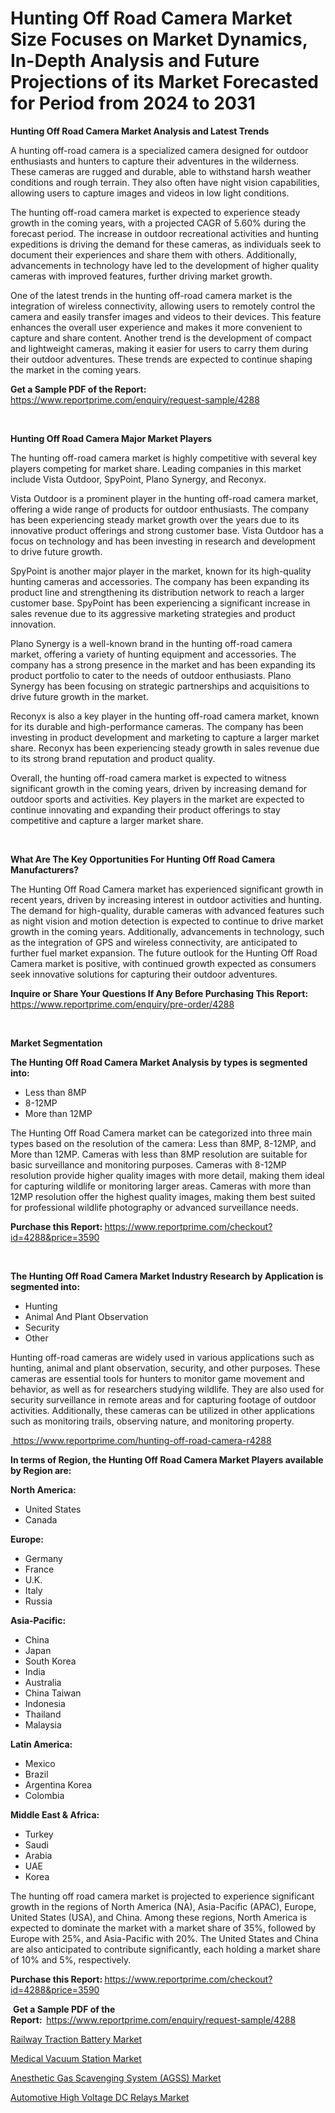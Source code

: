 <p><h1>Hunting Off Road Camera Market Size Focuses on Market Dynamics, In-Depth Analysis and Future Projections of its Market Forecasted for Period from 2024 to 2031</h1></p><p><strong>Hunting Off Road Camera Market Analysis and Latest Trends</strong></p>
<p><p>A hunting off-road camera is a specialized camera designed for outdoor enthusiasts and hunters to capture their adventures in the wilderness. These cameras are rugged and durable, able to withstand harsh weather conditions and rough terrain. They also often have night vision capabilities, allowing users to capture images and videos in low light conditions.</p><p>The hunting off-road camera market is expected to experience steady growth in the coming years, with a projected CAGR of 5.60% during the forecast period. The increase in outdoor recreational activities and hunting expeditions is driving the demand for these cameras, as individuals seek to document their experiences and share them with others. Additionally, advancements in technology have led to the development of higher quality cameras with improved features, further driving market growth.</p><p>One of the latest trends in the hunting off-road camera market is the integration of wireless connectivity, allowing users to remotely control the camera and easily transfer images and videos to their devices. This feature enhances the overall user experience and makes it more convenient to capture and share content. Another trend is the development of compact and lightweight cameras, making it easier for users to carry them during their outdoor adventures. These trends are expected to continue shaping the market in the coming years.</p></p>
<p><strong>Get a Sample PDF of the Report:&nbsp;</strong> <a href="https://www.reportprime.com/enquiry/request-sample/4288">https://www.reportprime.com/enquiry/request-sample/4288</a></p>
<p>&nbsp;</p>
<p><strong>Hunting Off Road Camera Major Market Players</strong></p>
<p><p>The hunting off-road camera market is highly competitive with several key players competing for market share. Leading companies in this market include Vista Outdoor, SpyPoint, Plano Synergy, and Reconyx. </p><p>Vista Outdoor is a prominent player in the hunting off-road camera market, offering a wide range of products for outdoor enthusiasts. The company has been experiencing steady market growth over the years due to its innovative product offerings and strong customer base. Vista Outdoor has a focus on technology and has been investing in research and development to drive future growth.</p><p>SpyPoint is another major player in the market, known for its high-quality hunting cameras and accessories. The company has been expanding its product line and strengthening its distribution network to reach a larger customer base. SpyPoint has been experiencing a significant increase in sales revenue due to its aggressive marketing strategies and product innovation.</p><p>Plano Synergy is a well-known brand in the hunting off-road camera market, offering a variety of hunting equipment and accessories. The company has a strong presence in the market and has been expanding its product portfolio to cater to the needs of outdoor enthusiasts. Plano Synergy has been focusing on strategic partnerships and acquisitions to drive future growth in the market.</p><p>Reconyx is also a key player in the hunting off-road camera market, known for its durable and high-performance cameras. The company has been investing in product development and marketing to capture a larger market share. Reconyx has been experiencing steady growth in sales revenue due to its strong brand reputation and product quality.</p><p>Overall, the hunting off-road camera market is expected to witness significant growth in the coming years, driven by increasing demand for outdoor sports and activities. Key players in the market are expected to continue innovating and expanding their product offerings to stay competitive and capture a larger market share.</p></p>
<p>&nbsp;</p>
<p><strong>What Are The Key Opportunities For Hunting Off Road Camera Manufacturers?</strong></p>
<p><p>The Hunting Off Road Camera market has experienced significant growth in recent years, driven by increasing interest in outdoor activities and hunting. The demand for high-quality, durable cameras with advanced features such as night vision and motion detection is expected to continue to drive market growth in the coming years. Additionally, advancements in technology, such as the integration of GPS and wireless connectivity, are anticipated to further fuel market expansion. The future outlook for the Hunting Off Road Camera market is positive, with continued growth expected as consumers seek innovative solutions for capturing their outdoor adventures.</p></p>
<p><strong>Inquire or Share Your Questions If Any Before Purchasing This Report:</strong> <a href="https://www.reportprime.com/enquiry/pre-order/4288">https://www.reportprime.com/enquiry/pre-order/4288</a></p>
<p>&nbsp;</p>
<p><strong>Market Segmentation</strong></p>
<p><strong>The Hunting Off Road Camera Market Analysis by types is segmented into:</strong></p>
<p><ul><li>Less than 8MP</li><li>8-12MP</li><li>More than 12MP</li></ul></p>
<p><p>The Hunting Off Road Camera market can be categorized into three main types based on the resolution of the camera: Less than 8MP, 8-12MP, and More than 12MP. Cameras with less than 8MP resolution are suitable for basic surveillance and monitoring purposes. Cameras with 8-12MP resolution provide higher quality images with more detail, making them ideal for capturing wildlife or monitoring larger areas. Cameras with more than 12MP resolution offer the highest quality images, making them best suited for professional wildlife photography or advanced surveillance needs.</p></p>
<p><strong>Purchase this Report:&nbsp;</strong><a href="https://www.reportprime.com/checkout?id=4288&price=3590">https://www.reportprime.com/checkout?id=4288&price=3590</a></p>
<p>&nbsp;</p>
<p><strong>The Hunting Off Road Camera Market Industry Research by Application is segmented into:</strong></p>
<p><ul><li>Hunting</li><li>Animal And Plant Observation</li><li>Security</li><li>Other</li></ul></p>
<p><p>Hunting off-road cameras are widely used in various applications such as hunting, animal and plant observation, security, and other purposes. These cameras are essential tools for hunters to monitor game movement and behavior, as well as for researchers studying wildlife. They are also used for security surveillance in remote areas and for capturing footage of outdoor activities. Additionally, these cameras can be utilized in other applications such as monitoring trails, observing nature, and monitoring property.</p></p>
<p><a href="https://www.reportprime.com/hunting-off-road-camera-r4288">&nbsp;https://www.reportprime.com/hunting-off-road-camera-r4288</a></p>
<p><strong>In terms of Region, the Hunting Off Road Camera Market Players available by Region are:</strong></p>
<p>
    <p> <strong> North America: </strong>
        <ul>
            <li>United States</li>
            <li>Canada</li>
        </ul>
        </p> 
    <p> <strong> Europe: </strong>
        <ul>
            <li>Germany</li>
            <li>France</li>
            <li>U.K.</li>
            <li>Italy</li>
            <li>Russia</li>
        </ul>
        </p> 
    <p> <strong> Asia-Pacific: </strong>
        <ul>
            <li>China</li>
            <li>Japan</li>
            <li>South Korea</li>
            <li>India</li>
            <li>Australia</li>
            <li>China Taiwan</li>
            <li>Indonesia</li>
            <li>Thailand</li>
            <li>Malaysia</li>
        </ul>
        </p> 
    <p> <strong> Latin America: </strong>
        <ul>
            <li>Mexico</li>
            <li>Brazil</li>
            <li>Argentina Korea</li>
            <li>Colombia</li>
        </ul>
        </p> 
    <p> <strong> Middle East & Africa: </strong>
        <ul>
            <li>Turkey</li>
            <li>Saudi</li>
            <li>Arabia</li>
            <li>UAE</li>
            <li>Korea</li>
        </ul>
    </p>
    </p>
<p><p>The hunting off road camera market is projected to experience significant growth in the regions of North America (NA), Asia-Pacific (APAC), Europe, United States (USA), and China. Among these regions, North America is expected to dominate the market with a market share of 35%, followed by Europe with 25%, and Asia-Pacific with 20%. The United States and China are also anticipated to contribute significantly, each holding a market share of 10% and 5%, respectively.</p></p>
<p><strong>Purchase this Report: </strong><a href="https://www.reportprime.com/checkout?id=4288&price=3590">https://www.reportprime.com/checkout?id=4288&price=3590</a></p>
<p>&nbsp;<strong>Get a Sample PDF of the Report:&nbsp;&nbsp;</strong><a href="https://www.reportprime.com/enquiry/request-sample/4288">https://www.reportprime.com/enquiry/request-sample/4288</a></p>
<p><strong></strong></p>
<p><p><a href="https://github.com/jnzzvtbl92/Market-Research-Report-List-1/blob/main/railway-traction-battery-market.md">Railway Traction Battery Market</a></p><p><a href="https://issuu.com/reportprime-2/docs/medical-vacuum-station-market-size-2030.pptx">Medical Vacuum Station Market</a></p><p><a href="https://issuu.com/reportprime-2/docs/anesthetic-gas-scavenging-system-agss-market-size-">Anesthetic Gas Scavenging System (AGSS) Market</a></p><p><a href="https://github.com/jhonangga41/Market-Research-Report-List-1/blob/main/automotive-high-voltage-dc-relays-market.md">Automotive High Voltage DC Relays Market</a></p></p>